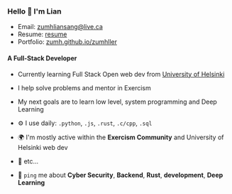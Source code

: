 ### Hello 👋 I'm Lian
- Email: zumhliansang@live.ca
- Resume: <a href="https://zumh.github.io/zumhller/zumhliansang_lungler_resume.pdf" target="_blank">resume</a>
- Portfolio: <a href="https://zumh.github.io/zumhller/" target="_blank">zumh.github.io/zumhller</a>

#### A Full-Stack Developer
- Currently learning Full Stack Open web dev from [University of Helsinki](https://fullstackopen.com/en/)
- I help solve problems and mentor in Exercism
- My next goals are to learn low level, system programming and Deep Learning
  
- ⚙️ I use daily: `.python`, `.js`, `.rust`, `.c/cpp`, `.sql`
- 🌍 I'm mostly active within the **Exercism Community** and University of Helsinki web dev
- 💅 etc…
- 💬 `ping` me about **Cyber Security**, **Backend**, **Rust**, **development**, **Deep Learning**
